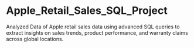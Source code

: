 # Apple_Retail_Sales_SQL_Project
Analyzed Data  of Apple retail sales data using advanced SQL queries to extract insights on sales trends, product performance, and warranty claims across global locations.
